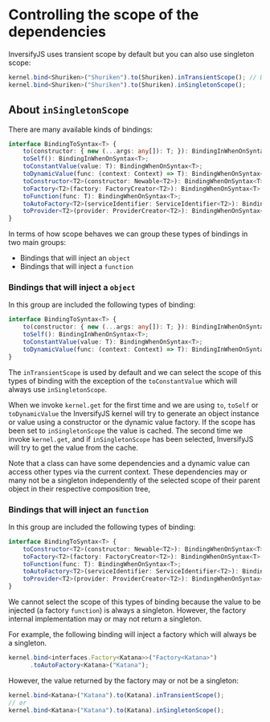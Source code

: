 # Controlling the scope of the dependencies

InversifyJS uses transient scope by default but you can also use singleton scope:

```ts
kernel.bind<Shuriken>("Shuriken").to(Shuriken).inTransientScope(); // Default
kernel.bind<Shuriken>("Shuriken").to(Shuriken).inSingletonScope();
```

## About `inSingletonScope`
There are many available kinds of bindings:
```ts
interface BindingToSyntax<T> {
    to(constructor: { new (...args: any[]): T; }): BindingInWhenOnSyntax<T>;
    toSelf(): BindingInWhenOnSyntax<T>;
    toConstantValue(value: T): BindingWhenOnSyntax<T>;
    toDynamicValue(func: (context: Context) => T): BindingWhenOnSyntax<T>;
    toConstructor<T2>(constructor: Newable<T2>): BindingWhenOnSyntax<T>;
    toFactory<T2>(factory: FactoryCreator<T2>): BindingWhenOnSyntax<T>;
    toFunction(func: T): BindingWhenOnSyntax<T>;
    toAutoFactory<T2>(serviceIdentifier: ServiceIdentifier<T2>): BindingWhenOnSyntax<T>;
    toProvider<T2>(provider: ProviderCreator<T2>): BindingWhenOnSyntax<T>;
}
```

In terms of how scope behaves we can group these types of bindings in two main groups:
- Bindings that will inject an `object`
- Bindings that will inject a `function`

### Bindings that will inject a `object`
In this group are included the following types of binding:
```ts
interface BindingToSyntax<T> {
    to(constructor: { new (...args: any[]): T; }): BindingInWhenOnSyntax<T>;
    toSelf(): BindingInWhenOnSyntax<T>;
    toConstantValue(value: T): BindingWhenOnSyntax<T>;
    toDynamicValue(func: (context: Context) => T): BindingInWhenOnSyntax<T>;
}
```
The `inTransientScope` is used by default and we can select the scope of this types of binding with the exception of the `toConstantValue` which will always use `inSingletonScope`.

When we invoke `kernel.get` for the first time and we are using `to`, `toSelf` or `toDynamicValue` the InversifyJS kernel will try to generate an object instance or value using a constructor or the dynamic value factory. If the scope has been set to `inSingletonScope` the value is cached. The second time we invoke `kernel.get`, and if `inSingletonScope` has been selected, InversifyJS will try to get the value from the cache.

Note that a class can have some dependencies and a dynamic value can access other types via the current context. These dependencies may or many not be a singleton independently of the selected scope of their parent object in their respective composition tree,

### Bindings that will inject an `function`
In this group are included the following types of binding:
```ts
interface BindingToSyntax<T> {
    toConstructor<T2>(constructor: Newable<T2>): BindingWhenOnSyntax<T>;
    toFactory<T2>(factory: FactoryCreator<T2>): BindingWhenOnSyntax<T>;
    toFunction(func: T): BindingWhenOnSyntax<T>;
    toAutoFactory<T2>(serviceIdentifier: ServiceIdentifier<T2>): BindingWhenOnSyntax<T>;
    toProvider<T2>(provider: ProviderCreator<T2>): BindingWhenOnSyntax<T>;
}
```
We cannot select the scope of this types of binding because the value to be injected (a factory `function`) is always a singleton. However, the factory internal implementation may or may not return a singleton.

For example, the following binding will inject a factory which will always be a singleton.

```ts
kernel.bind<interfaces.Factory<Katana>>("Factory<Katana>")
	  .toAutoFactory<Katana>("Katana");
```

However, the value returned by the factory may or not be a singleton:

```ts
kernel.bind<Katana>("Katana").to(Katana).inTransientScope();
// or
kernel.bind<Katana>("Katana").to(Katana).inSingletonScope();
```
